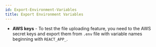 ```yaml
---
id: Export-Environment-Variables
title: Export Environment Variables
---
```


- **AWS keys** - To test the file uploading feature, you need to the AWS secret keys and export them from `.env` file with variable names beginning with `REACT_APP_`.